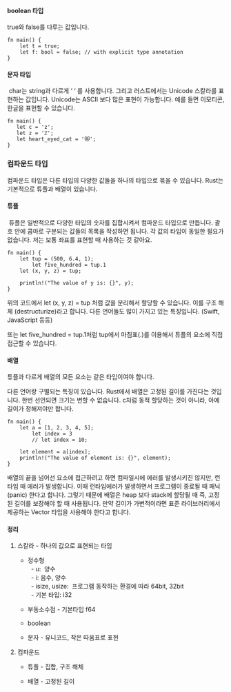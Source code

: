 ####   boolean 타입

true와 false를 다루는 값입니다.

```
fn main() {
    let t = true;
    let f: bool = false; // with explicit type annotation
}
```

#### 문자 타입

 char는 string과 다르게 ‘ ‘ 를 사용합니다. 그리고 러스트에서는 Unicode 스칼라를 표현하는 값입니다. Unicode는 ASCII 보다 많은 표현이 가능합니다. 예를 들면 이모티콘, 한글을 표현할 수 있습니다.

```
fn main() {
   let c = 'z';
   let z = 'ℤ';
   let heart_eyed_cat = '😻';
}
```

### 컴파운드 타입

컴파운드 타입은 다른 타입의 다양한 값들을 하나의 타입으로 묶을 수 있습니다. Rust는 기본적으로 튜플과 배열이 있습니다.

#### 튜플

 튜플은 일반적으로 다양한 타입의 숫자를 집합시켜서 컴파운드 타입으로 만듭니다. 괄호 안에 콤마로 구분되는 값들의 목록을 작성하면 됩니다. 각 값의 타입이 동일한 필요가 없습니다. 저는 보통 좌표를 표현할 때 사용하는 것 같아요.

```
fn main() {
    let tup = (500, 6.4, 1);
		let five_hundred = tup.1
    let (x, y, z) = tup;

    println!("The value of y is: {}", y);
}
```

위의 코드에서 let (x, y, z) = tup 처럼 값을 분리해서 할당할 수 있습니다. 이를 구조 해체 (destructurize)라고 합니다. 다른 언어들도 많이 가지고 있는 특징입니다. (Swift, JavaScript 등등)

또는 let five_hundred = tup.1처럼 tup에서 마침표(.)를 이용해서 튜플의 요소에 직접 접근할 수 있습니다.

#### 배열

튜플과 다르게 배열의 모든 요소는 같은 타입이여야 합니다.

다른 언어랑 구별되는 특징이 있습니다. Rust에서 배열은 고정된 길이를 가진다는 것입니다. 한번 선언되면 크기는 변할 수 없습니다. c처럼 동적 할당하는 것이 아니라, 아예 길이가 정해져야만 합니다.

```
fn main() {
    let a = [1, 2, 3, 4, 5];
		let index = 3
		// let index = 10;

    let element = a[index];
    println!("The value of element is: {}", element);
}
```

배열의 끝을 넘어선 요소에 접근하려고 하면 컴파일시에 에러를 발생시키진 않지만, 런타임 때 에러가 발생합니다. 이때 런타임에러가 발생하면서 프로그램이 종료될 때 패닉(panic) 한다고 합니다. 그렇기 때문에 배열은 heap 보다 stack에 할당될 때 즉, 고정된 길이를 보장해야 할 때 사용됩니다. 만약 길이가 가변적이라면 표준 라이브러리에서 제공하는 Vector 타입을 사용해야 한다고 합니다.

#### 정리

1. 스칼라 - 하나의 값으로 표현되는 타입  
    * 정수형  
      - u:  양수  
      - i: 음수, 양수  
      - isize, usize:  프로그램 동작하는 환경에 따라 64bit, 32bit  
      - 기본 타입: i32  
      
    * 부동소수점 - 기본타입 f64  
      
    * boolean  
      
    * 문자 - 유니코드, 작은 따옴표로 표현  
      
    
2. 컴파운드  
    * 튜플 - 집합, 구조 해체  
      
    * 배열 - 고정된 길이